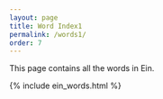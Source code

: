 ```yaml
---
layout: page
title: Word Index1
permalink: /words1/
order: 7
---
```


This page contains all the words in Ein.  

{% include ein_words.html %}
